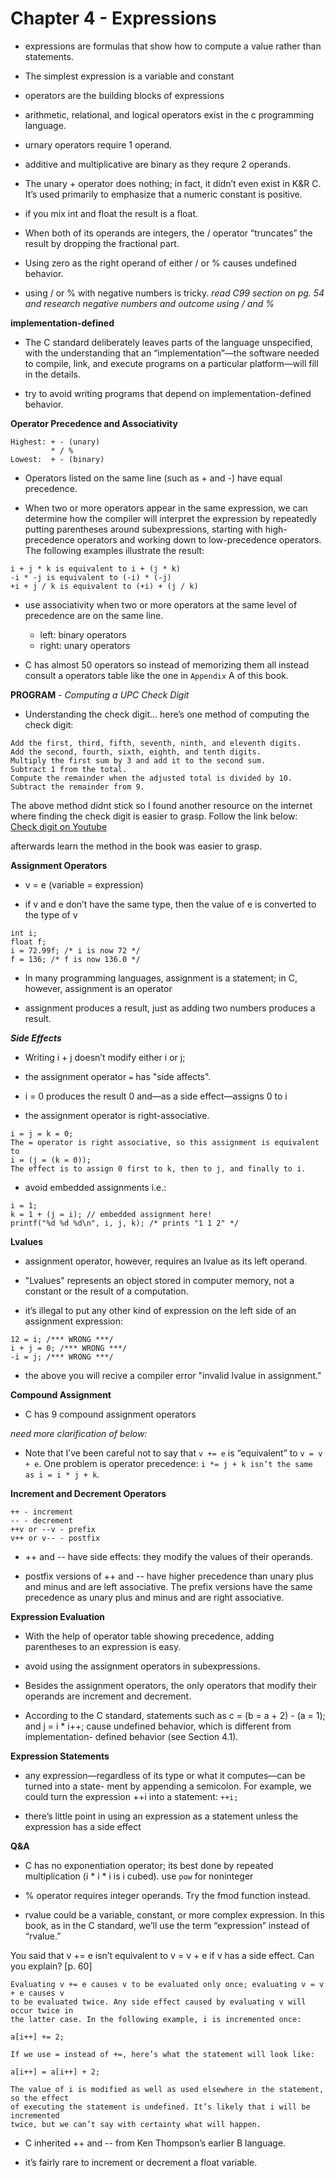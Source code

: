 # Chapter 4 - Expressions

- expressions are formulas that show how to compute a value rather than statements.

- The simplest expression is a variable and constant

- operators are the building blocks of expressions

- arithmetic, relational, and logical operators exist in the c programming language.

- urnary operators require 1 operand.

- additive and multiplicative are binary as they requre 2 operands.

- The unary + operator does nothing; in fact, it didn’t even exist in K&R C. It’s used
primarily to emphasize that a numeric constant is positive.

- if you mix int and float the result is a float.

- When both of its operands are integers, the / operator “truncates” the
result by dropping the fractional part.

- Using zero as the right operand of either / or % causes undefined behavior.

- using / or % with negative numbers is tricky.
*read C99 section on pg. 54 and research negative numbers and outcome using / and %*

**implementation-defined**
- The C standard deliberately leaves parts of the language unspecified,
with the understanding that an “implementation”—the software needed to compile,
link, and execute programs on a particular platform—will fill in the details.

- try to avoid writing programs that depend on implementation-defined behavior.

**Operator Precedence and Associativity**

```
Highest: + - (unary)  
         * / %
Lowest:  + - (binary)
```

- Operators listed on the same line (such as + and -) have equal precedence.

- When two or more operators appear in the same expression, we can determine
how the compiler will interpret the expression by repeatedly putting parentheses
around subexpressions, starting with high-precedence operators and working down
to low-precedence operators. The following examples illustrate the result:
```
i + j * k is equivalent to i + (j * k)
-i * -j is equivalent to (-i) * (-j)
+i + j / k is equivalent to (+i) + (j / k)
```

-  use associativity when two or more operators at the same level of precedence are on the same line.
    - left: binary operators  
    - right: unary operators

- C has almost 50 operators so instead of memorizing them all instead consult a operators
table like the one in `Appendix` A of this book.

**PROGRAM** - *Computing a UPC Check Digit*

- Understanding the check digit...
here’s one method of computing the check digit:
```
Add the first, third, fifth, seventh, ninth, and eleventh digits.
Add the second, fourth, sixth, eighth, and tenth digits.
Multiply the first sum by 3 and add it to the second sum.
Subtract 1 from the total.
Compute the remainder when the adjusted total is divided by 10.
Subtract the remainder from 9.
```

The above method didnt stick so I found another resource on the internet where
finding the check digit is easier to grasp. Follow the link below:  
[Check digit on Youtube](https://www.youtube.com/watch?v=4C3uwfoR88c)

afterwards learn the method in the book was easier to grasp.

**Assignment Operators**

- v = e (variable = expression)

- if v and e don’t have the same type, then the value of e
is converted to the type of v

```
int i;
float f;
i = 72.99f; /* i is now 72 */
f = 136; /* f is now 136.0 */
```

- In many programming languages, assignment is a statement; in C, however,
assignment is an operator

- assignment produces a result, just as adding two numbers produces a result. 

***Side Effects***
- Writing i + j doesn’t modify either i or j;

- the assignment operator `=` has "side affects".

- i = 0 produces the result 0 and—as a side effect—assigns 0 to i

- the assignment operator is right-associative.

```
i = j = k = 0;
The = operator is right associative, so this assignment is equivalent to
i = (j = (k = 0));
The effect is to assign 0 first to k, then to j, and finally to i.
```

- avoid embedded assignments i.e.:
```
i = 1;
k = 1 + (j = i); // embedded assignment here!
printf("%d %d %d\n", i, j, k); /* prints "1 1 2" */
```

**Lvalues**

- assignment operator, however, requires an lvalue as its left operand.

- "Lvalues" represents an object stored in computer memory, not a constant
or the result of a computation.

-  it’s illegal
to put any other kind of expression on the left side of an assignment expression:

```
12 = i; /*** WRONG ***/
i + j = 0; /*** WRONG ***/
-i = j; /*** WRONG ***/
```
- the above you will recive a compiler error "invalid lvalue in assignment."

**Compound Assignment**

- C has 9 compound assignment operators

*need more clarification of below:*

- Note that I’ve been careful not to say that `v += e` is “equivalent” to `v = v + e`. One
problem is operator precedence: `i *= j + k isn’t the same as i = i * j + k`.

**Increment and Decrement Operators**

```
++ - increment
-- - decrement
++v or --v - prefix
v++ or v-- - postfix
```

- ++ and -- have side effects: they modify the values of their operands.

- postfix versions of ++ and -- have higher precedence than unary plus
and minus and are left associative. The prefix versions have the same
precedence as unary plus and minus and are right associative.

**Expression Evaluation**

- With the help of operator table showing precedence, adding parentheses to an expression is
easy.

- avoid using the assignment operators in subexpressions.

-  Besides the assignment operators, the only operators that modify their
operands are increment and decrement.

- According to the C standard, statements such as c = (b = a + 2) - (a = 1); and
j = i * i++; cause undefined behavior, which is different from implementation-
defined behavior (see Section 4.1).

**Expression Statements**

- any
expression—regardless of its type or what it computes—can be turned into a state-
ment by appending a semicolon. For example, we could turn the expression ++i
into a statement:
`++i;`

- there’s little point in using an expression as a statement unless the expression has a side effect

**Q&A**

- C has no exponentiation operator; its best done by repeated
multiplication (i * i * i is i cubed). use `pow` for noninteger

- % operator requires integer operands. Try the fmod function instead.

- rvalue could be a variable, constant, or more complex expression.
In this book, as in the C standard, we’ll use the term “expression”
instead of “rvalue.”

You said that v += e isn’t equivalent to v = v + e if v has a side effect. Can you
explain? [p. 60]
```
Evaluating v += e causes v to be evaluated only once; evaluating v = v + e causes v
to be evaluated twice. Any side effect caused by evaluating v will occur twice in
the latter case. In the following example, i is incremented once:

a[i++] += 2;

If we use = instead of +=, here’s what the statement will look like:

a[i++] = a[i++] + 2;

The value of i is modified as well as used elsewhere in the statement, so the effect
of executing the statement is undefined. It’s likely that i will be incremented
twice, but we can’t say with certainty what will happen.
```

- C inherited ++ and -- from Ken Thompson’s earlier B language.

- it’s fairly rare to increment or decrement a float variable.


